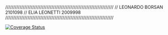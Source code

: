 ////////////////////////////////////////////////////////////////////
// LEONARDO BORSAN 2101098 
// ELIA LEONETTI 2009998
////////////////////////////////////////////////////////////////////

[![Coverage Status](https://coveralls.io/repos/github/BorsanLeo/NumberConverter/badge.svg?branch=develop)](https://coveralls.io/github/BorsanLeo/NumberConverter?branch=develop)
